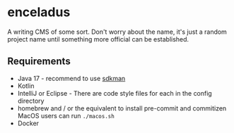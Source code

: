 # enceladus

A writing CMS of some sort. Don't worry about the name,
it's just a random project name until something more official
can be established.

## Requirements

* Java 17 - recommend to use [sdkman](https://sdkman.io/install)
* Kotlin
* IntelliJ or Eclipse - There are code style files for each in the config directory
* homebrew and / or the equivalent to install pre-commit and commitizen MacOS users can run `./macos.sh`
* Docker

